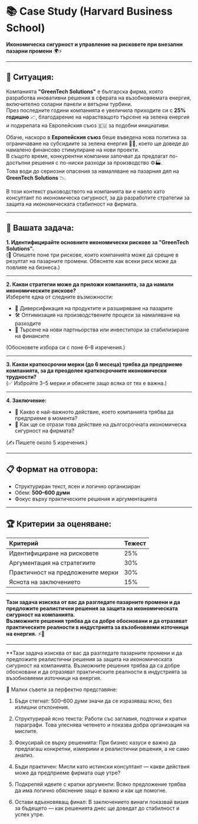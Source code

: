 # 📚 Case Study (Harvard Business School)  
**Икономическа сигурност и управление на рисковете при внезапни пазарни промени** 🌍⚡

---

## 🧩 Ситуация:

Компанията **"GreenTech Solutions"** е българска фирма, която разработва иновативни решения в сферата на възобновяемата енергия, включително соларни панели и вятърни турбини.  
През последните години компанията е увеличила приходите си с **25% годишно** 📈, благодарение на нарастващото търсене на зелена енергия и подкрепата на Европейския съюз 🇪🇺 за подобни инициативи.

Обаче, наскоро в **Европейския съюз** беше въведена нова политика за ограничаване на субсидиите за зелена енергия 🚫🌱, което ще доведе до намалено финансово стимулиране на нови проекти.  
В същото време, конкурентни компании започват да предлагат по-достъпни решения с по-ниски разходи за производство ⚙️🏭.  
Това води до сериозни опасения за намаляване на пазарния дял на **GreenTech Solutions** 📉.

В този контекст ръководството на компанията ви е наело като консултант по икономическа сигурност, за да разработите стратегии за защита на икономическата стабилност на фирмата.

---

## 🎯 Вашата задача:

**1. Идентифицирайте основните икономически рискове за "GreenTech Solutions".**  
   (📝 Опишете поне три рискове, които компанията може да срещне в резултат на пазарните промени. Обяснете как всеки риск може да повлияе на бизнеса.)

---

**2. Какви стратегии може да приложи компанията, за да намали икономическите рискове?**  
   Изберете една от следните възможности:  
   - 🚀 Диверсификация на продуктите и разширяване на пазарите  
   - 🛠️ Оптимизация на производствените процеси за намаляване на разходите  
   - 🤝 Търсене на нови партньорства или инвеститори за стабилизиране на финансите

   (Обосновете избора си с поне 6–8 изречения.)

---

**3. Какви краткосрочни мерки (до 6 месеца) трябва да предприеме компанията, за да преодолее краткосрочните икономически трудности?**  
   (✅ Избройте 3–5 мерки и обяснете защо всяка от тях е важна.)

---

**4. Заключение:**  
   - 📌 Какво е най-важното действие, което компанията трябва да предприеме в момента?  
   - 🌟 Как ще се отрази това действие на дългосрочната икономическа сигурност на фирмата?

   (✍️ Пишете около 5 изречения.)

---

## 📋 Формат на отговора:

- Структуриран текст, ясен и логично организиран 
- Обем: **500–600 думи**   
- Фокус върху практическите решения и аргументацията 

---

## 🏆 Критерии за оценяване:

| Критерий | Тежест |
|:---------|:------|
| Идентифициране на рисковете | 25% |
| Аргументация на стратегиите | 30% |
| Практичност на предложените мерки | 30% |
| Яснота на заключението | 15% |

---

**Тази задача изисква от вас да разгледате пазарните промени и да предложите реалистични решения за защита на икономическата сигурност на компанията.  
Възможните решения трябва да са добре обосновани и да отразяват практическите реалности в индустрията за възобновяеми източници на енергия.** ⚡🌱

---

**Тази задача изисква от вас да разгледате пазарните промени и да предложите реалистични решения за защита на икономическата сигурност на компанията. Възможните решения трябва да са добре обосновани и да отразяват практическите реалности в индустрията за възобновяеми източници на енергия.

🎯 Малки съвети за перфектно представяне:
1. Бъди стегнат:
500–600 думи значи да се изразяваш ясно, без излишни отклонения.

2. Структурирай ясно текста:
Работи със заглавия, подточки и кратки параграфи. Това улеснява четенето и показва добра организация на мислите.

3. Фокусирай се върху решенията:
При бизнес казуси е важно да предлагаш конкретни, измерими и реалистични решения, а не само анализ.

4. Бъди практичен:
Мисли като истински консултант — какви действия може да предприеме фирмата още утре?

5. Подкрепяй идеите с кратки аргументи:
Всяко предложение трябва да има логично обяснение защо е важно и как ще помогне.

6. Остави вдъхновяващ финал:
В заключението винаги показвай визия за бъдещето — как решенията днес ще доведат до стабилност и успех утре.


